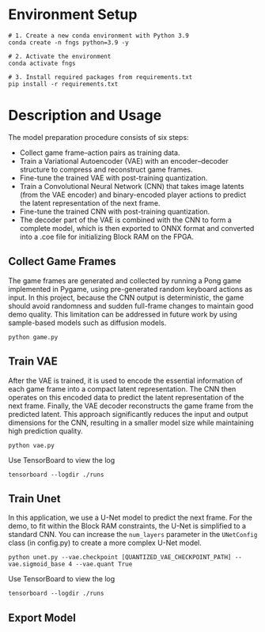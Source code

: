 # Environment Setup
```
# 1. Create a new conda environment with Python 3.9
conda create -n fngs python=3.9 -y

# 2. Activate the environment
conda activate fngs

# 3. Install required packages from requirements.txt
pip install -r requirements.txt
```

# Description and Usage
The model preparation procedure consists of six steps:
- Collect game frame–action pairs as training data.
- Train a Variational Autoencoder (VAE) with an encoder–decoder structure to compress and reconstruct game frames.
- Fine-tune the trained VAE with post-training quantization.
- Train a Convolutional Neural Network (CNN) that takes image latents (from the VAE encoder) and binary-encoded player actions to predict the latent representation of the next frame.
- Fine-tune the trained CNN with post-training quantization.
- The decoder part of the VAE is combined with the CNN to form a complete model, which is then exported to ONNX format and converted into a .coe file for initializing Block RAM on the FPGA.

## Collect Game Frames
The game frames are generated and collected by running a Pong game implemented in Pygame, using pre-generated random keyboard actions as input. In this project, because the CNN output is deterministic, the game should avoid randomness and sudden full-frame changes to maintain good demo quality. This limitation can be addressed in future work by using sample-based models such as diffusion models.
```
python game.py
``` 

## Train VAE
After the VAE is trained, it is used to encode the essential information of each game frame into a compact latent representation. The CNN then operates on this encoded data to predict the latent representation of the next frame. Finally, the VAE decoder reconstructs the game frame from the predicted latent. This approach significantly reduces the input and output dimensions for the CNN, resulting in a smaller model size while maintaining high prediction quality.
```
python vae.py
```

Use TensorBoard to view the log
```
tensorboard --logdir ./runs
```

## Train Unet
In this application, we use a U-Net model to predict the next frame. For the demo, to fit within the Block RAM constraints, the U-Net is simplified to a standard CNN. You can increase the ```num_layers``` parameter in the ```UNetConfig``` class (in config.py) to create a more complex U-Net model.
```
python unet.py --vae.checkpoint [QUANTIZED_VAE_CHECKPOINT_PATH] --vae.sigmoid_base 4 --vae.quant True
```

Use TensorBoard to view the log
```
tensorboard --logdir ./runs
```
## Export Model
